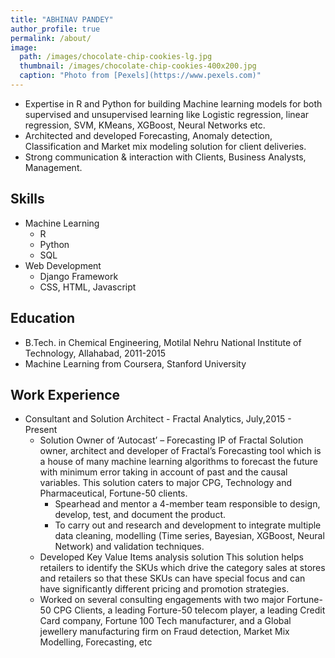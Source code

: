 ```yaml
---
title: "ABHINAV PANDEY"
author_profile: true
permalink: /about/
image:
  path: /images/chocolate-chip-cookies-lg.jpg
  thumbnail: /images/chocolate-chip-cookies-400x200.jpg
  caption: "Photo from [Pexels](https://www.pexels.com)"
---
```


* Expertise in R and Python for building Machine learning models for both supervised and unsupervised learning like Logistic regression, linear regression, SVM, KMeans, XGBoost, Neural Networks etc.
* Architected and developed Forecasting, Anomaly detection, Classification and Market mix modeling solution for client deliveries.
* Strong communication & interaction with Clients, Business Analysts, Management.


## Skills

* Machine Learning
  * R
  * Python
  * SQL
* Web Development
  * Django Framework
  * CSS, HTML, Javascript


## Education

* B.Tech. in Chemical Engineering, Motilal Nehru National Institute of Technology, Allahabad, 2011-2015
* Machine Learning from Coursera, Stanford University


## Work Experience

* Consultant and Solution Architect - Fractal Analytics, July,2015 - Present
  * Solution Owner of ‘Autocast’ – Forecasting IP of Fractal
Solution owner, architect and developer of Fractal’s Forecasting tool which is a house of many machine learning algorithms to forecast the future with minimum error taking in account of past and the causal variables. This solution caters to major CPG, Technology and Pharmaceutical, Fortune-50 clients.
    * Spearhead and mentor a 4-member team responsible to design, develop, test, and document the product.
    * To carry out and research and development to integrate multiple data cleaning, modelling (Time series, Bayesian, XGBoost, Neural Network) and validation techniques.
  * Developed Key Value Items analysis solution
This solution helps retailers to identify the SKUs which drive the category sales at stores and retailers so that these SKUs can have special focus and can have significantly different pricing and promotion strategies.
  * Worked on several consulting engagements
with two major Fortune-50 CPG Clients, a leading Forture-50 telecom player, a leading Credit Card company, Fortune 100 Tech manufacturer, and a Global jewellery manufacturing firm on Fraud detection, Market Mix Modelling, Forecasting, etc
